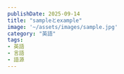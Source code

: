 ```yaml
---
publishDate: 2025-09-14
title: "sampleとexample"
image: '~/assets/images/sample.jpg'
category: "英語"
tags:
- 英語
- 言語
- 語源
---
```

